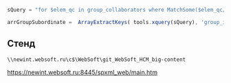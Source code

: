 ```js
sQuery = "for $elem_qc in group_collaborators where MatchSome($elem_qc/collaborator_id,(" +ArrayMerge(arrSubordinateIDs, "This", ",")+ ")) return $elem_qc/Fields('group_id')";

arrGroupSubordinate =  ArrayExtractKeys( tools.xquery(sQuery), 'group_id' );
```

## Стенд

```
\\newint.websoft.ru\c$\WebSoft\git_WebSoft_HCM_big-content
```


https://newint.websoft.ru:8445/spxml_web/main.htm
